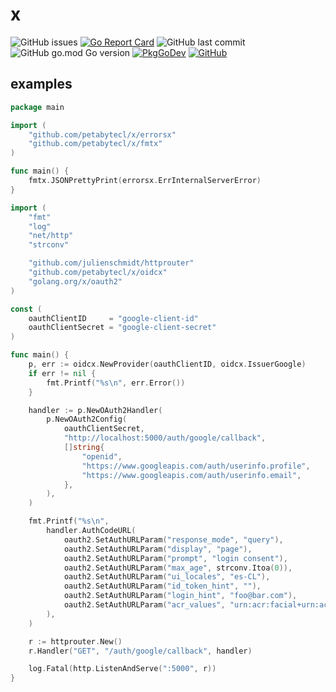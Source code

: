 # x

![GitHub issues](https://img.shields.io/github/issues-raw/petabytecl/x)
[![Go Report Card](https://goreportcard.com/badge/github.com/petabytecl/x)](https://goreportcard.com/report/github.com/petabytecl/x)
![GitHub last commit](https://img.shields.io/github/last-commit/petabytecl/x)
![GitHub go.mod Go version](https://img.shields.io/github/go-mod/go-version/petabytecl/x)
[![PkgGoDev](https://pkg.go.dev/badge/github.com/petabytecl/x)](https://pkg.go.dev/github.com/petabytecl/x)
[![GitHub](https://img.shields.io/github/license/petabytecl/x?color=%23007D9C)](https://raw.githubusercontent.com/petabytecl/x/master/LICENSE)

## examples

```go
package main

import (
    "github.com/petabytecl/x/errorsx"
    "github.com/petabytecl/x/fmtx"
)

func main() {
    fmtx.JSONPrettyPrint(errorsx.ErrInternalServerError)
}
```

```go
import (
	"fmt"
	"log"
	"net/http"
	"strconv"

	"github.com/julienschmidt/httprouter"
	"github.com/petabytecl/x/oidcx"
	"golang.org/x/oauth2"
)

const (
	oauthClientID     = "google-client-id"
	oauthClientSecret = "google-client-secret"
)

func main() {
	p, err := oidcx.NewProvider(oauthClientID, oidcx.IssuerGoogle)
	if err != nil {
		fmt.Printf("%s\n", err.Error())
	}

	handler := p.NewOAuth2Handler(
		p.NewOAuth2Config(
			oauthClientSecret,
			"http://localhost:5000/auth/google/callback",
			[]string{
				"openid",
				"https://www.googleapis.com/auth/userinfo.profile",
				"https://www.googleapis.com/auth/userinfo.email",
			},
		),
	)

	fmt.Printf("%s\n",
		handler.AuthCodeURL(
			oauth2.SetAuthURLParam("response_mode", "query"),
			oauth2.SetAuthURLParam("display", "page"),
			oauth2.SetAuthURLParam("prompt", "login consent"),
			oauth2.SetAuthURLParam("max_age", strconv.Itoa(0)),
			oauth2.SetAuthURLParam("ui_locales", "es-CL"),
			oauth2.SetAuthURLParam("id_token_hint", ""),
			oauth2.SetAuthURLParam("login_hint", "foo@bar.com"),
			oauth2.SetAuthURLParam("acr_values", "urn:acr:facial+urn:acr:password"),
		),
	)

	r := httprouter.New()
	r.Handler("GET", "/auth/google/callback", handler)

	log.Fatal(http.ListenAndServe(":5000", r))
}

```

